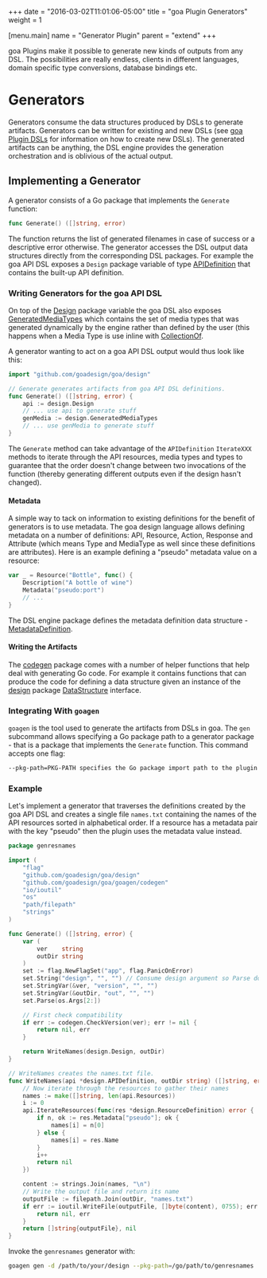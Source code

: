 +++
date = "2016-03-02T11:01:06-05:00"
title = "goa Plugin Generators"
weight = 1

[menu.main]
name = "Generator Plugin"
parent = "extend"
+++

goa Plugins make it possible to generate new kinds of outputs from any DSL. The possibilities are
really endless, clients in different languages, domain specific type conversions, database bindings
etc.

# Generators

Generators consume the data structures produced by DSLs to generate artifacts.
Generators can be written for existing and new DSLs (see [goa Plugin DSLs](/extend/dsls) for
information on how to create new DSLs). The generated artifacts can be anything, the DSL engine
provides the generation orchestration and is oblivious of the actual output.

## Implementing a Generator

A generator consists of a Go package that implements the `Generate` function:
```go
func Generate() ([]string, error)
```
The function returns the list of generated filenames in case of success or a descriptive
error otherwise. The generator accesses the DSL output data structures directly from the
corresponding DSL packages. For example the goa API DSL exposes a `Design` package variable of type
[APIDefinition](https://goa.design/v1/reference/goa/design.html#type-apidefinition-a-name-design-apidefinition-a:83772ba7ad0304b1562d08f190539946)
that contains the built-up API definition.

### Writing Generators for the goa API DSL

On top of the [Design](https://goa.design/v1/reference/goa/design.html#variables:83772ba7ad0304b1562d08f190539946)
package variable the goa DSL also exposes [GeneratedMediaTypes](https://goa.design/v1/reference/goa/design.html#variables:83772ba7ad0304b1562d08f190539946)
which contains the set of media types that was generated dynamically by the engine rather than
defined by the user (this happens when a Media Type is use inline with
[CollectionOf](https://goa.design/v1/reference/goa/design/apidsl.html#func-collectionof-a-name-apidsl-collectionof-a:aab4f9d6f98ed71f45bd470427dde2a7).

A generator wanting to act on a goa API DSL output would thus look like this:
```go
import "github.com/goadesign/goa/design"

// Generate generates artifacts from goa API DSL definitions.
func Generate() ([]string, error) {
	api := design.Design
	// ... use api to generate stuff
	genMedia := design.GeneratedMediaTypes
	// ... use genMedia to generate stuff
}
```
The `Generate` method can take advantage of the `APIDefinition` `IterateXXX` methods to iterate
through the API resources, media types and types to guarantee that the order doesn't change between
two invocations of the function (thereby generating different outputs even if the design hasn't
changed).

#### Metadata

A simple way to tack on information to existing definitions for the benefit of generators is to use
metadata. The goa design language allows defining metadata on a number of definitions: API,
Resource, Action, Response and Attribute (which means Type and MediaType as well since these
definitions are attributes). Here is an example defining a "pseudo" metadata value on a resource:

```go
var _ = Resource("Bottle", func() {
	Description("A bottle of wine")
	Metadata("pseudo:port")
	// ...
}
```

The DSL engine package defines the metadata definition data structure -
[MetadataDefinition](https://godoc.org/github.com/goadesign/goa/dslengine#MetadataDefinition).

#### Writing the Artifacts

The [codegen](https://godoc.org/github.com/goadesign/goa/goagen/codegen) package comes with a number
of helper functions that help deal with generating Go code. For example it contains functions that
can produce the code for defining a data structure given an instance of the
[design](https://godoc.org/github.com/goadesign/goa/design) package
[DataStructure](https://godoc.org/github.com/goadesign/goa/design#DataStructure) interface.

### Integrating With `goagen`

`goagen` is the tool used to generate the artifacts from DSLs in goa. The `gen` subcommand allows
specifying a Go package path to a generator package - that is a package that implements the
`Generate` function. This command accepts one flag:

```bash
--pkg-path=PKG-PATH specifies the Go package import path to the plugin package.
```

### Example

Let's implement a generator that traverses the definitions created by the goa API DSL and creates
a single file `names.txt` containing the names of the API resources sorted in alphabetical order.
If a resource has a metadata pair with the key "pseudo" then the plugin uses the metadata value
instead.

```go
package genresnames

import (
	"flag"
	"github.com/goadesign/goa/design"
	"github.com/goadesign/goa/goagen/codegen"
	"io/ioutil"
	"os"
	"path/filepath"
	"strings"
)

func Generate() ([]string, error) {
	var (
		ver    string
		outDir string
	)
	set := flag.NewFlagSet("app", flag.PanicOnError)
	set.String("design", "", "") // Consume design argument so Parse doesn't complain
	set.StringVar(&ver, "version", "", "")
	set.StringVar(&outDir, "out", "", "")
	set.Parse(os.Args[2:])

	// First check compatibility
	if err := codegen.CheckVersion(ver); err != nil {
		return nil, err
	}

	return WriteNames(design.Design, outDir)
}

// WriteNames creates the names.txt file.
func WriteNames(api *design.APIDefinition, outDir string) ([]string, error) {
	// Now iterate through the resources to gather their names
	names := make([]string, len(api.Resources))
	i := 0
	api.IterateResources(func(res *design.ResourceDefinition) error {
		if n, ok := res.Metadata["pseudo"]; ok {
			names[i] = n[0]
		} else {
			names[i] = res.Name
		}
		i++
		return nil
	})

	content := strings.Join(names, "\n")
	// Write the output file and return its name
	outputFile := filepath.Join(outDir, "names.txt")
	if err := ioutil.WriteFile(outputFile, []byte(content), 0755); err != nil {
		return nil, err
	}
	return []string{outputFile}, nil
}

```

Invoke the `genresnames` generator with:
```bash
goagen gen -d /path/to/your/design --pkg-path=/go/path/to/genresnames
```
